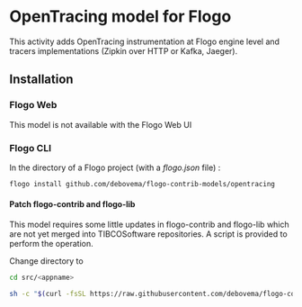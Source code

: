 # OpenTracing model for Flogo

This activity adds OpenTracing instrumentation at Flogo engine level and tracers implementations
(Zipkin over HTTP or Kafka, Jaeger).

## Installation

### Flogo Web

This model is not available with the Flogo Web UI

### Flogo CLI

In the directory of a Flogo project (with a *flogo.json* file) :

```bash
flogo install github.com/debovema/flogo-contrib-models/opentracing
```

#### Patch flogo-contrib and flogo-lib

This model requires some little updates in flogo-contrib and flogo-lib which are not yet merged into TIBCOSoftware
repositories.
A script is provided to perform the operation.

Change directory to
```bash
cd src/<appname>
```
 
```bash
sh -c "$(curl -fsSL https://raw.githubusercontent.com/debovema/flogo-contrib-models/master/opentracing/patch-vendor.sh)"
```


